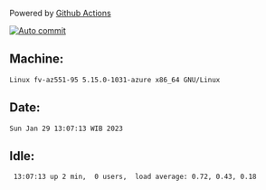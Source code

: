 Powered by [Github Actions](https://github.com/features/actions)

[![Auto commit](https://github.com/hiage/workstation/workflows/Auto%20commit/badge.svg)](https://github.com/hiage/workstation/actions?query=workflow%3A%22Auto+commit%22)

## Machine:
```
Linux fv-az551-95 5.15.0-1031-azure x86_64 GNU/Linux
```
## Date:
```
Sun Jan 29 13:07:13 WIB 2023
```
## Idle:
```
 13:07:13 up 2 min,  0 users,  load average: 0.72, 0.43, 0.18
```
